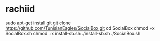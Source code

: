 # rachiid
sudo apt-get install git git clone https://github.com/TunisianEagles/SocialBox.git cd SocialBox chmod +x SocialBox.sh chmod +x install-sb.sh ./install-sb.sh ./SocialBox.sh

